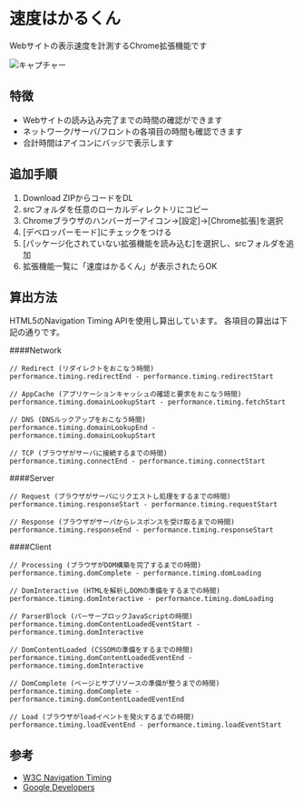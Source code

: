 速度はかるくん
==

Webサイトの表示速度を計測するChrome拡張機能です

![キャプチャー](https://raw.githubusercontent.com/wiki/qaz-s/chrome-speed-measure/image.png)

特徴
--
- Webサイトの読み込み完了までの時間の確認ができます
- ネットワーク/サーバ/フロントの各項目の時間も確認できます
- 合計時間はアイコンにバッジで表示します

追加手順
--
1. Download ZIPからコードをDL
2. srcフォルダを任意のローカルディレクトリにコピー
2. Chromeブラウザのハンバーガーアイコン→[設定]→[Chrome拡張]を選択
3. [デベロッパーモード]にチェックをつける
4. [パッケージ化されていない拡張機能を読み込む]を選択し、srcフォルダを追加
5. 拡張機能一覧に「速度はかるくん」が表示されたらOK


算出方法
--
HTML5のNavigation Timing APIを使用し算出しています。
各項目の算出は下記の通りです。

####Network

    // Redirect (リダイレクトをおこなう時間)
    performance.timing.redirectEnd - performance.timing.redirectStart

    // AppCache (アプリケーションキャッシュの確認と要求をおこなう時間)
    performance.timing.domainLookupStart - performance.timing.fetchStart

    // DNS (DNSルックアップをおこなう時間)
    performance.timing.domainLookupEnd - performance.timing.domainLookupStart

    // TCP (ブラウザがサーバに接続するまでの時間)
    performance.timing.connectEnd - performance.timing.connectStart

####Server

    // Request (ブラウザがサーバにリクエストし処理をするまでの時間)
    performance.timing.responseStart - performance.timing.requestStart

    // Response (ブラウザがサーバからレスポンスを受け取るまでの時間)
    performance.timing.responseEnd - performance.timing.responseStart

####Client

    // Processing (ブラウザがDOM構築を完了するまでの時間)
    performance.timing.domComplete - performance.timing.domLoading

    // DomInteractive (HTMLを解析しDOMの準備をするまでの時間)
    performance.timing.domInteractive - performance.timing.domLoading

    // ParserBlock (パーサーブロックJavaScriptの時間)
    performance.timing.domContentLoadedEventStart - performance.timing.domInteractive

    // DomContentLoaded (CSSOMの準備をするまでの時間)
    performance.timing.domContentLoadedEventEnd - performance.timing.domInteractive

    // DomComplete (ページとサブリソースの準備が整うまでの時間)
    performance.timing.domComplete - performance.timing.domContentLoadedEventEnd

    // Load (ブラウザがloadイベントを発火するまでの時間)
    performance.timing.loadEventEnd - performance.timing.loadEventStart

参考
--
- [W3C Navigation Timing](http://www.w3.org/TR/navigation-timing/#processing-model)
- [Google Developers](https://developers.google.com/web/fundamentals/performance/?hl=ja)
